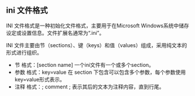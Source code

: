 ## ini 文件格式

INI 文件格式是一种初始化文件格式，主要用于在Microsoft Windows系统中储存设定或设置信息。文件扩展名通常为“.ini”。

INI 文件主要由节（sections）、键（keys）和值（values）组成，采用纯文本的形式进行组织。

- 节
    格式：[section name]
    一个ini文件有一个或多个section。
- 参数
    格式：key=value
    在 section 下包含可以包含多个参数，每个参数使用key=value形式表示。
- 注释
    格式：; comment 
    ; 表示其后的文本为注释内容，直到行尾。